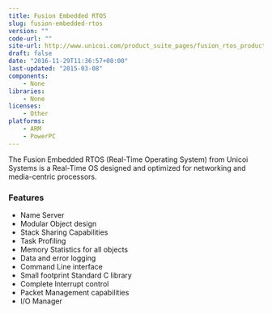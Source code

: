 ```yaml
---
title: Fusion Embedded RTOS
slug: fusion-embedded-rtos
version: ""
code-url: ""
site-url: http://www.unicoi.com/product_suite_pages/fusion_rtos_product_suite.htm
draft: false
date: "2016-11-29T11:36:57+00:00"
last-updated: "2015-03-08"
components:
    - None
libraries:
    - None
licenses:
    - Other
platforms:
    - ARM
    - PowerPC
---
```

The Fusion Embedded RTOS (Real-Time Operating System) from Unicoi Systems is a Real-Time OS designed and optimized for networking and media-centric processors.

<!--more-->

### Features

- Name Server
- Modular Object design
- Stack Sharing Capabilities
- Task Profiling
- Memory Statistics for all objects
- Data and error logging
- Command Line interface
- Small footprint Standard C library
- Complete Interrupt control
- Packet Management capabilities
- I/O Manager

<!--github-projects-->